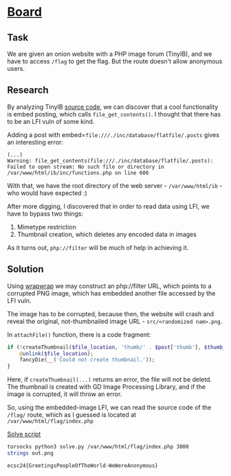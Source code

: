 # [Board](https://hack.cert.pl/challenge/board)

## Task

We are given an onion website with a PHP image forum (TinyIB), and we have to access `/flag` to get the flag. But the route doesn't allow anonymous users.

## Research

By analyzing TinyIB [source code](https://gitlab.com/tslocum/tinyib), we can discover that a cool functionality is embed posting, which calls `file_get_contents()`. I thought that there has to be an LFI vuln of some kind.

Adding a post with embed=`file:///./inc/database/flatfile/.posts` gives an interesting error:

```
(...)
Warning: file_get_contents(file:///./inc/database/flatfile/.posts): Failed to open stream: No such file or directory in /var/www/html/ib/inc/functions.php on line 606
```

With that, we have the root directory of the web server - `/var/www/html/ib` - who would have expected :)


After more digging, I discovered that in order to read data using LFI, we have to bypass two things:

1. Mimetype restriction
2. Thumbnail creation, which deletes any encoded data in images

As it turns out, `php://filter` will be much of help in achieving it.

## Solution

Using [wrapwrap](https://github.com/ambionics/wrapwrap) we may construct an php://filter URL, which points to a corrupted PNG image, which has embedded another file accessed by the LFI vuln.

The image has to be corrupted, because then, the website will crash and reveal the original, not-thumbnailed image URL - `src/<randomized nam>.png`.

In `attachFile()` function, there is a code fragment:

```php
if (!createThumbnail($file_location, 'thumb/' . $post['thumb'], $thumb_maxwidth, $thumb_maxheight)) {
    @unlink($file_location);
    fancyDie(__('Could not create thumbnail.'));
}
```

Here, if `createThumbnail(...)` returns an error, the file will not be deletd. The thumbnail is created with GD Image Processing Library, and if the image is corrupted, it will throw an error.

So, using the embedded-image LFI, we can read the source code of the `/flag/` route, which as I guessed is located at `/var/www/html/flag/index.php`

[Solve script](./solve.py)

```sh
torsocks python3 solve.py /var/www/html/flag/index.php 3000
strings out.png
```

`ecsc24{GreetingsPeopleOfTheWorld-WeWereAnonymous}`